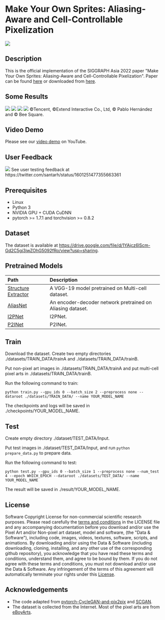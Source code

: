 # Make Your Own Sprites: Aliasing-Aware and Cell-Controllable Pixelization
<img src=./teaser.jpg />

## Description
This is the official implementation of the SIGGRAPH Asia 2022 paper "Make Your Own Sprites: Aliasing-Aware and Cell-Controllable Pixelization". Paper can be found [here](https://dl.acm.org/doi/pdf/10.1145/3550454.3555482) or downloaded from [here](https://orca.cardiff.ac.uk/id/eprint/152816/).

## Some Results
<img src=./results/9562.png />
<img src=./results/9962.png />
<img src=./results/9982.png />
<img src=./results/9844.png />
©Tencent, ©Extend Interactive Co., Ltd, © Pablo Hernández and © Bee Square.


## Video Demo
Please see our [video demo](https://youtu.be/ElpXLF8nY1c) on YouTube.

## User Feedback
<img src=./feedback.jpg />
See user testing feedback at https://twitter.com/santarh/status/1601251477355663361

## Prerequisites
- Linux
- Python 3
- NVIDIA GPU + CUDA CuDNN
- pytorch >= 1.7.1 and torchvision >= 0.8.2

## Dataset
The dataset is available at https://drive.google.com/file/d/1YAjcz6lScm-Gd2C5gj3iwZOhG5092fRo/view?usp=sharing.

## Pretrained Models
| Path | Description
| :--- | :----------
|[Structure Extractor](https://drive.google.com/file/d/1VRYKQOsNlE1w1LXje3yTRU5THN2MGdMM/view?usp=sharing) | A VGG-19 model pretrained on Multi-cell dataset.
|[AliasNet](https://drive.google.com/file/d/17f2rKnZOpnO9ATwRXgqLz5u5AZsyDvq_/view?usp=sharing) | An encoder-decoder network pretrained on Aliasing dataset.
|[I2PNet](https://drive.google.com/file/d/1i_8xL3stbLWNF4kdQJ50ZhnRFhSDh3Az/view?usp=sharing) | I2PNet.
|[P2INet](https://drive.google.com/file/d/1z9SmQRPoIuBT_18mzclEd1adnFn2t78T/view?usp=sharing) | P2INet.

## Train
Download the dataset. Create two empty directories ./datasets/TRAIN_DATA/trainA and ./datasets/TRAIN_DATA/trainB.

Put non-pixel art images in ./datasets/TRAIN_DATA/trainA and put multi-cell pixel arts in ./datasets/TRAIN_DATA/trainB.

Run the following command to train:

`python train.py --gpu_ids 0 --batch_size 2 --preprocess none --dataroot ./datasets/TRAIN_DATA/ --name YOUR_MODEL_NAME`

The checkpoints and logs will be saved in ./checkpoints/YOUR_MODEL_NAME.

## Test
Create empty directory ./dataset/TEST_DATA/Input.

Put test images in ./dataset/TEST_DATA/Input, and run `python prepare_data.py` to prepare data.

Run the following command to test:

`python test.py --gpu_ids 0 --batch_size 1 --preprocess none --num_test 4 --epoch WHICH_EPOCH --dataroot ./datasets/TEST_DATA/ --name YOUR_MODEL_NAME`

The result will be saved in ./result/YOUR_MODEL_NAME.

## License
Software Copyright License for non-commercial scientific research purposes. Please read carefully the [terms and conditions](https://github.com/WuZongWei6/Pixelization/blob/main/LICENSE.md) in the LICENSE file and any accompanying documentation before you download and/or use the Pixel Art and/or Non-pixel art dataset, model and software, (the "Data & Software"), including code, images, videos, textures, software, scripts, and animations. By downloading and/or using the Data & Software (including downloading, cloning, installing, and any other use of the corresponding github repository), you acknowledge that you have read these terms and conditions, understand them, and agree to be bound by them. If you do not agree with these terms and conditions, you must not download and/or use the Data & Software. Any infringement of the terms of this agreement will automatically terminate your rights under this [License](https://github.com/WuZongWei6/Pixelization/blob/main/LICENSE.md).

## Acknowledgements
- The code adapted from [pytorch-CycleGAN-and-pix2pix](https://github.com/junyanz/pytorch-CycleGAN-and-pix2pix) and [SCGAN](https://github.com/makeuptransfer/SCGAN).
- The dataset is collected from the Internet. Most of the pixel arts are from [eBoyArts](https://www.eboy.com/pool/everything/1).
